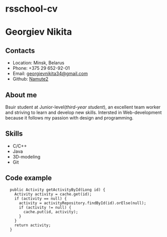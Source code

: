 # rsschool-cv

# Georgiev Nikita
## Contacts

* Location: Minsk, Belarus
* Phone: +375 29 652-92-01
* Email: georgievnikita34@gmail.com
* Github: [Namute2](https://github.com/Namute2)

## About me
Bsuir student at Junior-level(*third-year student*), an excellent team worker and striving to learn and develop new skills.
Intersted in Web-development because it follows my passion with design and programming.

## Skills

* C/C++
* Java
* 3D-modeling
* Git

## Code example
```
  public Activity getActivityById(Long id) {
    Activity activity = cache.get(id);
    if (activity == null) {
      activity = activityRepository.findById(id).orElse(null);
      if (activity != null) {
        cache.put(id, activity);
      }
    }
    return activity;
  }
```